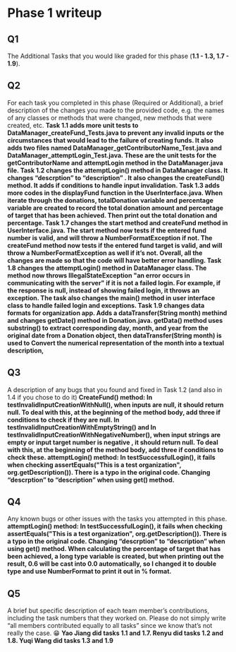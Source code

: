 # Phase 1 writeup
## Q1
The Additional Tasks that you would like graded for this phase (**1.1 - 1.3, 1.7 - 1.9**).

## Q2
For each task you completed in this phase (Required or Additional), a brief description of the changes you made to the provided code, e.g. the names of any classes or methods that were changed, new methods that were created, etc.
**Task 1.1 adds more unit tests to DataManager_createFund_Tests.java to prevent any invalid inputs or the circumstances that would lead to the failure of creating funds. It also adds two files named DataManager_getContributorName_Test.java and DataManager_attemptLogin_Test.java. These are the unit tests for the getContributorName and attemptLogin method in the DataManager.java file. 
Task 1.2 changes the attemptLogin() method in DataManager class. It changes “descrption” to “description” . It also changes the createFund() method. It adds if conditions to handle input invalidation.
Task 1.3 adds more codes in the displayFund function in the UserInterface.java. When iterate through the donations, totalDonation variable and percentage variable are created to record the total donation amount and percentage of target that has been achieved. Then print out the total donation and percentage.
Task 1.7 changes the start method and createFund method in UserInterface.java. The start method now tests if the entered fund number is valid, and will throw a NumberFormatException if not. The createFund method now tests if the entered fund target is valid, and will throw a NumberFormatException as well if it’s not. Overall, all the changes are made so that the code will have better error handling. 
Task 1.8 changes the attemptLogin() method in DataManager class. The method now throws IllegalStateException "an error occurs in communicating with the server" if it is not a failed login. For example, if the response is null, instead of showing failed login, it throws an exception. The task also changes the main() method in user interface class to handle failed login and exceptions.
Task 1.9 changes data formats for organization app. Adds a dataTransfer(String month) methind and changes getDate() method in Donation.java. getData() method uses substring() to extract corresponding day, month, and year from the original date from a Donation object, then dataTransfer(String month) is used to Convert the numerical representation of the month into a textual description,**

## Q3
A description of any bugs that you found and fixed in Task 1.2 (and also in 1.4 if you chose to do it)
**CreateFund() method: 
In testInvalidInputCreationWithNull(), when inputs are null, it should return null. To deal with this, at the beginning of the method body, add three if conditions to check if they are null.
In testInvalidInputCreationWithEmptyString() and
In testInvalidInputCreationWithNegativeNumber(), when input strings are empty or input target number is negative , it should return null. To deal with this, at the beginning of the method body, add three if conditions to check these.
attemptLogin() method: In testSuccessfulLogin(), it fails when checking assertEquals("This is a test organization", org.getDescription()). There is a typo in the original code. Changing “descrption” to “description” when using get() method.**

## Q4
Any known bugs or other issues with the tasks you attempted in this phase.
**attemptLogin() method: In testSuccessfulLogin(), it fails when checking assertEquals("This is a test organization", org.getDescription()). There is a typo in the original code. Changing “descrption” to “description” when using get() method.
When calculating the percentage of target that has been achieved, a long type variable is created, but when printing out the result, 0.6 will be cast into 0.0 automatically, so I changed it to double type and use NumberFormat to print it out in % format.** 

## Q5
A brief but specific description of each team member’s contributions, including the task numbers that they worked on. Please do not simply write “all members contributed equally to all tasks” since we know that’s not really the case. 😁
**Yao Jiang did tasks 1.1 and 1.7.
Renyu did tasks 1.2 and 1.8. 
Yuqi Wang did tasks 1.3 and 1.9**
